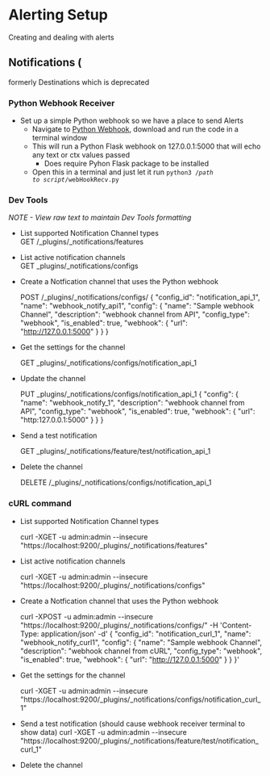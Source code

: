 # Alerting Setup

Creating and dealing with alerts

## Notifications (
formerly Destinations which is deprecated

### Python Webhook Receiver
- Set up a simple Python webhook so we have a place to send Alerts
  - Navigate to [Python Webhook](https://github.com/macatak/python/blob/master/webhookRecv.py), download and run the code in a terminal window
  - This will run a Python Flask webhook on 127.0.0.1:5000 that will echo any text or ctx values passed
    - Does require Pyhon Flask package to be installed
  - Open this in a terminal and just let it run
  <code>python3 /*path to script*/webHookRecv.py</code>
  
### Dev Tools
*NOTE - View raw text to maintain Dev Tools formatting*

- List supported Notification Channel types  
  GET /_plugins/_notifications/features  

- List active notification channels  
  GET _plugins/_notifications/configs  

- Create a Notfication channel that uses the Python webhook
  
  POST /_plugins/_notifications/configs/
  {
    "config_id": "notification_api_1",
    "name": "webhook_notify_api1",
    "config": {
      "name": "Sample webhook Channel",
      "description": "webhook channel from API",
      "config_type": "webhook",
      "is_enabled": true,
      "webhook": {
        "url": "http://127.0.0.1:5000"
     }
  }
}


- Get the settings for the channel  

  GET _plugins/_notifications/configs/notification_api_1


- Update the channel
  
  PUT _plugins/_notifications/configs/notification_api_1
{
  "config": {
    "name": "webhook_notify_1",
    "description": "webhook channel from API",
    "config_type": "webhook",
    "is_enabled": true,
    "webhook": {
      "url": "http:127.0.0.1:5000"
    }
  }
}


- Send a test notification

  GET _plugins/_notifications/feature/test/notification_api_1


- Delete the channel  

  DELETE /_plugins/_notifications/configs/notification_api_1


### cURL command

- List supported Notification Channel types
  
  curl -XGET -u admin:admin --insecure "https://localhost:9200/_plugins/_notifications/features"


- List active notification channels
  
  curl -XGET -u admin:admin --insecure "https://localhost:9200/_plugins/_notifications/configs"


- Create a Notfication channel that uses the Python webhook  
  
  curl -XPOST -u admin:admin --insecure "https://localhost:9200/_plugins/_notifications/configs/" -H 'Content-Type: application/json' -d'
{
    "config_id": "notification_curl_1",
    "name": "webhook_notify_curl1",
    "config": {
      "name": "Sample webhook Channel",
      "description": "webhook channel from cURL",
      "config_type": "webhook",
      "is_enabled": true,
      "webhook": {
        "url": "http://127.0.0.1:5000"
     }
  }
}'

- Get the settings for the channel  
  
  curl -XGET -u admin:admin --insecure "https://localhost:9200/_plugins/_notifications/configs/notification_curl_1"

- Send a test notification (should cause webhook receiver terminal to show data)
  curl -XGET -u admin:admin --insecure "https://localhost:9200/_plugins/_notifications/feature/test/notification_curl_1"
  
  
- Delete the channel  
